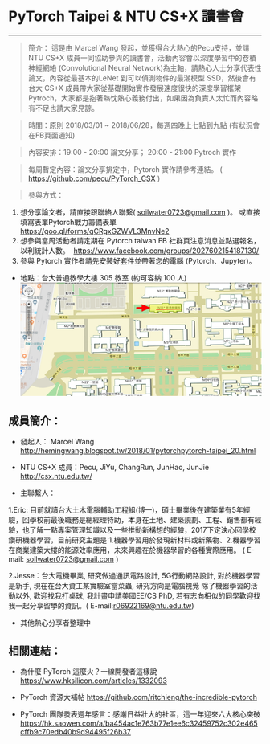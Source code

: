 # PyTorch Taipei & NTU CS+X 讀書會
- - -

> 簡介：
這是由 Marcel Wang 發起，並獲得台大熱心的Pecu支持，並請 NTU CS+X 成員一同協助參與的讀書會，活動內容會以深度學習中的卷積神經網絡
(Convolutional Neural Network)為主軸，請熱心人士分享代表性論文，內容從最基本的LeNet 到可以偵測物件的最潮模型 SSD，然後會有台大 
CS+X 成員帶大家從基礎開始實作發展速度很快的深度學習框架 Pytroch，大家都是抱著熱忱熱心義務付出，如果因為負責人太忙而內容略有不足也請大家見諒。

> 時間：原則 2018/03/01 ~ 2018/06/28，每週四晚上七點到九點 (有狀況會在FB頁面通知)

> 內容安排：19:00 - 20:00 論文分享； 20:00 - 21:00 Pytroch 實作

> 每周暫定內容：論文分享排定中，Pytorch 實作請參考連結。
( https://github.com/pecu/PyTorch_CSX )

> 參與方式：
1. 想分享論文者，請直接跟聯絡人聯繫( soilwater0723@gmail.com )。
或直接填寫表單Pytorch戰力籌備表單 https://goo.gl/forms/qCRgxGZWVL3MnvNe2
2. 想參與當周活動者請定期在 Pytorch taiwan FB 社群頁注意消息並點選報名，以利統計人數。  https://www.facebook.com/groups/2027602154187130/ 
3. 參與 Pytorch 實作者請先安裝好套件並帶著您的電腦 (Pytorch、Jupyter)。

* 地點：台大普通教學大樓 305 教室 (約可容納 100 人)
![image](https://github.com/d06521005/Pytorch_Taipei/blob/master/%E4%BD%8D%E7%BD%AE.jpg)

## 成員簡介：
* 發起人： Marcel Wang http://hemingwang.blogspot.tw/2018/01/pytorchpytorch-taipei_20.html

* NTU CS+X 成員：Pecu, JiYu, ChangRun, JunHao, JunJie http://csx.ntu.edu.tw/

* 主聯繫人：

1.Eric: 目前就讀台大土木電腦輔助工程組(博一)，碩士畢業後在建築業有5年經驗，回學校前最後職務是總經理特助，本身在土地、建築規劃、工程、銷售都有經驗，也了解一點專案管理知識以及一些推動新構想的經驗，2017下定決心回學校鑽研機器學習，目前研究主題是 1.機器學習用於發現新材料或新藥物、2.機器學習在商業建築大樓的能源效率應用，未來興趣在於機器學習的各種實際應用。
( E-mail: soilwater0723@gmail.com )

2.Jesse：台大電機畢業, 研究做過通訊電路設計, 5G行動網路設計, 對於機器學習是新手, 現在在台大資工某實驗室當菜蟲, 研究方向是電腦視覺
除了機器學習的活動以外, 歡迎找我打桌球,  我計畫申請美國EE/CS PhD, 若有志向相似的同學歡迎找我一起分享留學的資訊。( E-mail:r06922169@ntu.edu.tw)

* 其他熱心分享者整理中


## 相關連結：
* 為什麼 PyTorch 這麼火？一線開發者這樣說
https://www.hksilicon.com/articles/1332093

* PyTorch 資源大補帖
https://github.com/ritchieng/the-incredible-pytorch

* PyTorch 團隊發表週年感言：感謝日益壯大的社區，這一年迎來六大核心突破
https://hk.saowen.com/a/ba454ac1e763b77e1ee6c32459752c302e465cffb9c70edb40b9d94495f26b37
